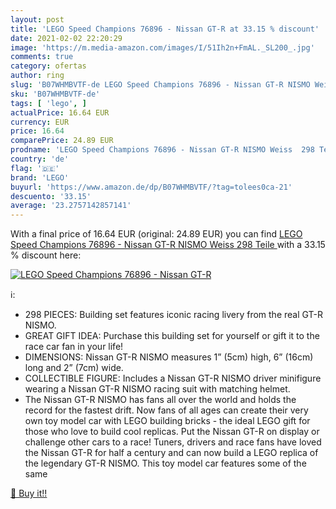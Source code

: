 ```yaml
---
layout: post
title: 'LEGO Speed Champions 76896 - Nissan GT-R at 33.15 % discount'
date: 2021-02-02 22:20:29
image: 'https://m.media-amazon.com/images/I/51Ih2n+FmAL._SL200_.jpg'
comments: true
category: ofertas
author: ring
slug: 'B07WHMBVTF-de LEGO Speed Champions 76896 - Nissan GT-R NISMO Weiss 298...'
sku: 'B07WHMBVTF-de'
tags: [ 'lego', ]
actualPrice: 16.64 EUR
currency: EUR
price: 16.64
comparePrice: 24.89 EUR
prodname: 'LEGO Speed Champions 76896 - Nissan GT-R NISMO Weiss  298 Teile '
country: 'de'
flag: '🇩🇪'
brand: 'LEGO'
buyurl: 'https://www.amazon.de/dp/B07WHMBVTF/?tag=tolees0ca-21'
descuento: '33.15'
average: '23.2757142857141'
---
```


With a final price of 16.64 EUR (original: 24.89 EUR) you can find [LEGO Speed Champions 76896 - Nissan GT-R NISMO Weiss  298 Teile ](https://www.amazon.de/dp/B07WHMBVTF/?tag=tolees0ca-21) with a  33.15 % discount here:

[![LEGO Speed Champions 76896 - Nissan GT-R](https://m.media-amazon.com/images/I/51Ih2n+FmAL._SL200_.jpg)](https://www.amazon.de/dp/B07WHMBVTF/?tag=tolees0ca-21)

ℹ️:

- 298 PIECES: Building set features iconic racing livery from the real GT-R NISMO.
- GREAT GIFT IDEA: Purchase this building set for yourself or gift it to the race car fan in your life!
- DIMENSIONS: Nissan GT-R NISMO measures 1” (5cm) high, 6” (16cm) long and 2” (7cm) wide.
- COLLECTIBLE FIGURE: Includes a Nissan GT-R NISMO driver minifigure wearing a Nissan GT-R NISMO racing suit with matching helmet.
- The Nissan GT-R NISMO has fans all over the world and holds the record for the fastest drift. Now fans of all ages can create their very own toy model car with LEGO building bricks - the ideal LEGO gift for those who love to build cool replicas. Put the Nissan GT-R on display or challenge other cars to a race! Tuners, drivers and race fans have loved the Nissan GT-R for half a century and can now build a LEGO replica of the legendary GT-R NISMO. This toy model car features some of the same

[🛒 Buy it!!](https://www.amazon.de/dp/B07WHMBVTF/?tag=tolees0ca-21)
